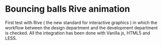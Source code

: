 # Bouncing balls Rive animation
First test with Rive ( the new standard for interactive graphics ) in which the workflow between the design department and the development department is checked.
All the integration has been done with Vanilla js, HTML5 and LESS.
